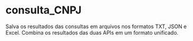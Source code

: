 # consulta_CNPJ
Salva os resultados das consultas em arquivos nos formatos TXT, JSON e Excel.  Combina os resultados das duas APIs em um formato unificado.
